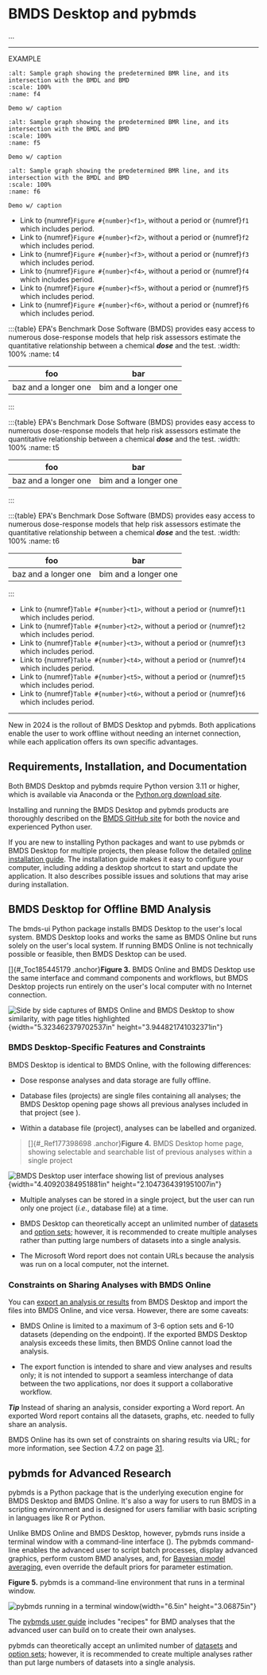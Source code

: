# BMDS Desktop and pybmds

...

---

EXAMPLE

```{figure} _static/img/image7.jpeg
:alt: Sample graph showing the predetermined BMR line, and its intersection with the BMDL and BMD
:scale: 100%
:name: f4

Demo w/ caption
```

```{figure} _static/img/image7.jpeg
:alt: Sample graph showing the predetermined BMR line, and its intersection with the BMDL and BMD
:scale: 100%
:name: f5

Demo w/ caption
```

```{figure} _static/img/image7.jpeg
:alt: Sample graph showing the predetermined BMR line, and its intersection with the BMDL and BMD
:scale: 100%
:name: f6

Demo w/ caption
```

* Link to {numref}`Figure #{number}<f1>`, without a period or {numref}`f1` which includes period.
* Link to {numref}`Figure #{number}<f2>`, without a period or {numref}`f2` which includes period.
* Link to {numref}`Figure #{number}<f3>`, without a period or {numref}`f3` which includes period.
* Link to {numref}`Figure #{number}<f4>`, without a period or {numref}`f4` which includes period.
* Link to {numref}`Figure #{number}<f5>`, without a period or {numref}`f5` which includes period.
* Link to {numref}`Figure #{number}<f6>`, without a period or {numref}`f6` which includes period.

:::{table} EPA's Benchmark Dose Software (BMDS) provides easy access to numerous dose-response models that help risk assessors estimate the quantitative relationship between a chemical ***dose*** and the test.
:width: 100%
:name: t4

| foo | bar |
| --- | --- |
| baz and a longer  one| bim and a longer one |
:::

:::{table} EPA's Benchmark Dose Software (BMDS) provides easy access to numerous dose-response models that help risk assessors estimate the quantitative relationship between a chemical ***dose*** and the test.
:width: 100%
:name: t5

| foo | bar |
| --- | --- |
| baz and a longer  one| bim and a longer one |
:::

:::{table} EPA's Benchmark Dose Software (BMDS) provides easy access to numerous dose-response models that help risk assessors estimate the quantitative relationship between a chemical ***dose*** and the test.
:width: 100%
:name: t6

| foo | bar |
| --- | --- |
| baz and a longer  one| bim and a longer one |
:::

* Link to {numref}`Table #{number}<t1>`, without a period or {numref}`t1` which includes period.
* Link to {numref}`Table #{number}<t2>`, without a period or {numref}`t2` which includes period.
* Link to {numref}`Table #{number}<t3>`, without a period or {numref}`t3` which includes period.
* Link to {numref}`Table #{number}<t4>`, without a period or {numref}`t4` which includes period.
* Link to {numref}`Table #{number}<t5>`, without a period or {numref}`t5` which includes period.
* Link to {numref}`Table #{number}<t6>`, without a period or {numref}`t6` which includes period.

---

New in 2024 is the rollout of BMDS Desktop and pybmds. Both applications enable the user to work offline without needing an internet connection, while each application offers its own specific advantages.

## Requirements, Installation, and Documentation

Both BMDS Desktop and pybmds require Python version 3.11 or higher, which is available via Anaconda or the [Python.org download site](https://www.python.org/downloads/).

Installing and running the BMDS Desktop and pybmds products are thoroughly described on the [BMDS GitHub site](https://github.com/USEPA/BMDS) for both the novice and experienced Python user.

If you are new to installing Python packages and want to use pybmds or BMDS Desktop for multiple projects, then please follow the detailed [online installation guide](https://usepa.github.io/BMDS/). The installation guide makes it easy to configure your computer, including adding a desktop shortcut to start and update the application. It also describes possible issues and solutions that may arise during installation.

## BMDS Desktop for Offline BMD Analysis

The bmds-ui Python package installs BMDS Desktop to the user's local system. BMDS Desktop looks and works the same as BMDS Online but runs solely on the user's local system. If running BMDS Online is not technically possible or feasible, then BMDS Desktop can be used.

[]{#_Toc185445179 .anchor}**Figure 3.** BMDS Online and BMDS Desktop use the same interface and command components and workflows, but BMDS Desktop projects run entirely on the user's local computer with no Internet connection.

![Side by side captures of BMDS Online and BMDS Desktop to show similarity, with page titles highlighted](_static/img/image9.png){width="5.323462379702537in" height="3.944821741032371in"}

### BMDS Desktop-Specific Features and Constraints

BMDS Desktop is identical to BMDS Online, with the following differences:

-   Dose response analyses and data storage are fully offline.

-   Database files (projects) are single files containing all analyses; the BMDS Desktop opening page shows all previous analyses included in that project (see ).

-   Within a database file (project), analyses can be labelled and organized.

> []{#_Ref177398698 .anchor}**Figure 4.** BMDS Desktop home page, showing selectable and searchable list of previous analyses within a single project

![BMDS Desktop user interface showing list of previous analyses](_static/img/image10.png){width="4.40920384951881in" height="2.1047364391951007in"}

-   Multiple analyses can be stored in a single project, but the user can run only one project (*i.e.*, database file) at a time.

-   BMDS Desktop can theoretically accept an unlimited number of [datasets](./bmds-online.md#specifying-datasets-by-endpoint) and [option sets](./bmds-online.md#maximum-number-of-option-sets); however, it is recommended to create multiple analyses rather than putting large numbers of datasets into a single analysis.

-   The Microsoft Word report does not contain URLs because the analysis was run on a local computer, not the internet.

### Constraints on Sharing Analyses with BMDS Online

You can [export an analysis or results](./bmds-online.md#sharing-and-downloading-analyses-and-results) from BMDS Desktop and import the files into BMDS Online, and vice versa. However, there are some caveats:

-   BMDS Online is limited to a maximum of 3-6 option sets and 6-10 datasets (depending on the endpoint). If the exported BMDS Desktop analysis exceeds these limits, then BMDS Online cannot load the analysis.

-   The export function is intended to share and view analyses and results only; it is not intended to support a seamless interchange of data between the two applications, nor does it support a collaborative workflow.

***Tip*** Instead of sharing an analysis, consider exporting a Word report. An exported Word report contains all the datasets, graphs, etc. needed to fully share an analysis.

BMDS Online has its own set of constraints on sharing results via URL; for more information, see Section 4.7.2 on page [31](./bmds-online.md#constraints-on-sharing-analysis-urls).

## pybmds for Advanced Research

pybmds is a Python package that is the underlying execution engine for BMDS Desktop and BMDS Online. It's also a way for users to run BMDS in a scripting environment and is designed for users familiar with basic scripting in languages like R or Python.

Unlike BMDS Online and BMDS Desktop, however, pybmds runs inside a terminal window with a command-line interface (). The pybmds command-line enables the advanced user to script batch processes, display advanced graphics, perform custom BMD analyses, and, for [Bayesian model averaging](./bayesian-dichotomous.md#bayesian-dichotomous-analysis-including-model-averaging), even override the default priors for parameter estimation.

**Figure 5.** pybmds is a command-line environment that runs in a terminal window.

![pybmds running in a terminal window](_static/img/image11.png){width="6.5in" height="3.06875in"}

The [pybmds user guide](https://usepa.github.io/BMDS/) includes "recipes" for BMD analyses that the advanced user can build on to create their own analyses.

pybmds can theoretically accept an unlimited number of [datasets](./bmds-online.md#specifying-datasets-by-endpoint) and [option sets](./bmds-online.md#maximum-number-of-option-sets); however, it is recommended to create multiple analyses rather than put large numbers of datasets into a single analysis.

